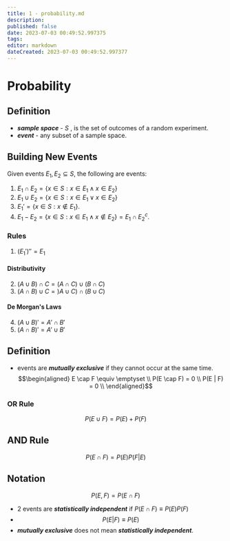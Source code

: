 ```yaml
---
title: 1 - probability.md
description:
published: false
date: 2023-07-03 00:49:52.997375
tags:
editor: markdown
dateCreated: 2023-07-03 00:49:52.997377
---
```


# Probability
## Definition
- ***sample space*** - $S$ , is the set of outcomes of a random experiment.
- ***event*** - any subset of a sample space.

## Building New Events
Given events $E_1, E_2 \subseteq S$, the following are events:
1) $E_1 \cap E_2 = \{ x \in S : x \in E_1 \land x \in E_2 \}$ 
2) $E_1 \cup E_2 = \{ x \in S : x \in E_1 \lor x \in E_2 \}$ 
3) $E_1' = \{x \in S : x \not\in E_1 \}$.
4) $E_1 - E_2 = \{ x \in S : x \in E_1 \land x \not\in E_2 \} = E_1 \cap E_2^c$.

### Rules
1) $(E_1')'' = E_1$
#### Distributivity
2) $(A \cup B) \cap C = (A \cap C) \cup (B \cap C)$
3) $(A \cap B) \cup C = )A \cup C) \cap (B \cup C)$
#### De Morgan's Laws
4) $(A \cup B)' = A' \cap B'$
5) $(A \cap B)' = A' \cup B'$

## Definition
- events are ***mutually exclusive*** if they cannot occur at the same time.
$$\begin{aligned}
	E \cap F \equiv \emptyset \\
	P(E \cap F) = 0 \\
	P(E | F) = 0 \\
\end{aligned}$$


### OR Rule
$$P(E \cup F) = P(E) + P(F)$$

## AND Rule
$$P(E \cap F) = P(E)P(F|E)$$

## Notation
$$P(E,F) = P(E \cap F)$$
- 2 events are ***statistically independent*** if $P(E \cap F) \equiv P(E)P(F)$
- $$P(E|F) \equiv P(E)$$
- ***mutually exclusive*** does not mean ***statistically independent***.
